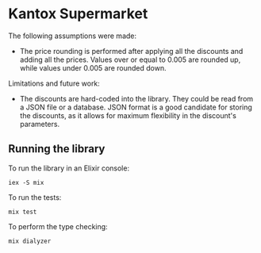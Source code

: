 # Kantox Supermarket

The following assumptions were made:
* The price rounding is performed after applying all the discounts and adding all the prices. Values over or equal to 0.005 are rounded up, while values under 0.005 are rounded down.

Limitations and future work:
* The discounts are hard-coded into the library. They could be read from a JSON file or a database. JSON format is a good candidate for storing the discounts, as it allows for maximum flexibility in the discount's parameters.

## Running the library

To run the library in an Elixir console:

```
iex -S mix
```

To run the tests:

```
mix test
```

To perform the type checking:

```
mix dialyzer
```


